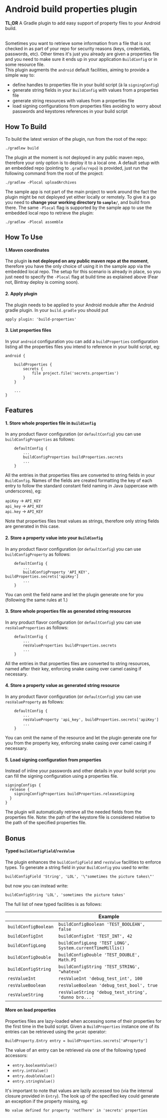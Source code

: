 # Android build properties plugin
**TL;DR** A Gradle plugin to add easy support of property files to your Android build.<br/>
<br/>

Sometimes you want to retrieve some information from a file that is not checked in as part of your repo for security reasons (keys, credentials, passwords, etc).
Other times it's just you already are given a properties file and you need to make sure it ends up in your application `BuildConfig` or in some resource file.<br/>
This plugin augments the `android` default facilities, aiming to provide a simple way to:
- define handles to properties file in your build script (à la `signingConfig`)
- generate string fields in your `BuildConfig` with values from a properties file
- generate string resources with values from a properties file
- load signing configurations from properties files avoiding to worry about passwords and keystores references in your build script

## How To Build

To build the latest version of the plugin, run from the root of the repo:
```
./gradlew build
```

The plugin at the moment is not deployed in any public maven repo, therefore your only option is to deploy it to a local one.
A default setup with an embedded repo (pointing to `.gradle/repo`) is provided, just run the following command from the root
 of the project:
```
./gradlew -Plocal uploadArchives
```

The sample app is not part of the main project to work around the fact the plugin might be not deployed yet either locally or remotely.
To give it a go you need to **change your working directory to `sample/`**, and build from there. The same `-Plocal` flag is supported by the sample app to use the embedded local repo to retrieve the plugin:
```
./gradlew -Plocal assemble
```

## How To Use

#### 1.Maven coordinates
The plugin **is not deployed on any public maven repo at the moment**, therefore you have the only choice of using it in
the sample app via the embedded local repo. The setup for this scenario is already in place, so you just need to specify
the `-Plocal` flag at build time as explained above (Fear not, Bintray deploy is coming soon).

#### 2. Apply plugin
The plugin needs to be applied to your Android module after the Android gradle plugin. In your `build.gradle` you should put
```
apply plugin: 'build-properties'
```
#### 3. List properties files
In your `android` configuration you can add a `buildProperties` configuration listing all the properties files you intend
to reference in your build script, eg:
```
android {

    buildProperties {
        secrets {
            file project.file('secrets.properties')
        }
    }

    ...
}
```

## Features

#### 1. Store whole properties file in `BuildConfig`
In any product flavor configuration (or `defaultConfig`) you can use `buildConfigProperties` as follows:

```
    defaultConfig {
        ...
        buildConfigProperties buildProperties.secrets
        ...
    }
```
All the entries in that properties files are converted to string fields in your `BuildConfig`. Names of the fields are
created formatting the key of each entry to follow the standard constant field naming in Java (uppercase with underscores), eg:

`apiKey` -> `API_KEY`<br/>
`api_key` -> `API_KEY`<br/>
`api.key` -> `API_KEY`<br/>

Note that properties files treat values as strings, therefore only string fields are generated in this case.

#### 2. Store a property value into your `BuildConfig`
In any product flavor configuration (or `defaultConfig`) you can use `buildConfigProperty` as follows:
```
    defaultConfig {
        ...
        buildConfigProperty 'API_KEY', buildProperties.secrets['apiKey']
        ...
    }
```
You can omit the field name and let the plugin generate one for you (following the same rules at 1.)

#### 3. Store whole properties file as generated string resources
In any product flavor configuration (or `defaultConfig`) you can use `resValueProperties` as follows:

```
    defaultConfig {
        ...
        resValueProperties buildProperties.secrets
        ...
    }
```
All the entries in that properties files are converted to string resources, named after their key, enforcing snake casing over camel casing if necessary.


#### 4. Store a property value as generated string resource
In any product flavor configuration (or `defaultConfig`) you can use `resValueProperty` as follows:

```
    defaultConfig {
        ...
        resValueProperty 'api_key', buildProperties.secrets['apiKey']
        ...
    }
```
You can omit the name of the resource and let the plugin generate one for you from the property key, enforcing snake casing over camel casing if necessary.


#### 5. Load signing configuration from properties
Instead of inline your passwords and other details in your build script you can fill the signing configuration using a properties file.
```
signingConfigs {
  release {
    signingConfigProperties buildProperties.releaseSigning
  }
}
```
The plugin will automatically retrieve all the needed fields from the properties file.
Note: the path of the keystore file is considered relative to the path of the specified properties file.

## Bonus

#### Typed `buildConfigField`/`resValue`
The plugin enhances the `buildConfigField` and `resValue` facilities to enforce types.
To generate a string field in your `BuildConfig` you used to write:
```
buildConfigField 'String', 'LOL', '\"sometimes the picture takes\"'
```
but now you can instead write:
```
buildConfigString 'LOL', 'sometimes the picture takes'
```
The full list of new typed facilities is as follows:

| | Example |
|----|----|
|`buildConfigBoolean` | `buildConfigBoolean 'TEST_BOOLEAN', false`|
|`buildConfigInt` | `buildConfigInt 'TEST_INT', 42`|
|`buildConfigLong` | `buildConfigLong 'TEST_LONG', System.currentTimeMillis()`|
|`buildConfigDouble` | `buildConfigDouble 'TEST_DOUBLE', Math.PI`|
|`buildConfigString` | `buildConfigString 'TEST_STRING', "whateva"`|
|`resValueInt`| `resValueInt 'debug_test_int', 100`|
|`resValueBoolean` | `resValueBoolean 'debug_test_bool', true`|
|`resValueString` | `resValueString 'debug_test_string', 'dunno bro...'`|

#### More on load properties
Properties files are lazy-loaded when accessing some of their properties for the first time in the build script. Given a `BuildProperties` instance one of its entries can be retrieved using the `getAt` operator:

`BuildProperty.Entry entry = buildProperties.secrets['aProperty']`

The value of an entry can be retrieved via one of the following typed accessors:

- `entry.booleanValue()`
- `entry.intValue()`
- `entry.doubleValue()`
- `entry.stringValue()`

It's important to note that values are lazily accessed too (via the internal closure provided in `Entry`). The look up of the specified key could generate an exception if the property missing, eg:
```
No value defined for property 'notThere' in 'secrets' properties
```
